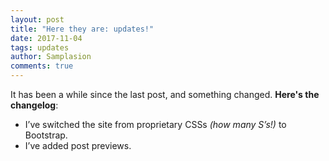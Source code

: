 ```yaml
---
layout: post
title: "Here they are: updates!"
date: 2017-11-04
tags: updates
author: Samplasion
comments: true
---
```

It has been a while since the last post, and something changed. <!--more--> __Here's the changelog__:
* I’ve switched the site from proprietary CSSs _(how many S’s!)_ to Bootstrap.
* I’ve added post previews.
